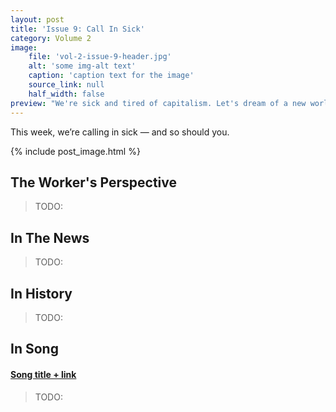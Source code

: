 ```yaml
---
layout: post
title: 'Issue 9: Call In Sick'
category: Volume 2
image:
    file: 'vol-2-issue-9-header.jpg'
    alt: 'some img-alt text'
    caption: 'caption text for the image'
    source_link: null
    half_width: false
preview: "We're sick and tired of capitalism. Let's dream of a new world together."
---
```


This week, we’re calling in sick &mdash; and so should you.

<!--excerpt-->

{% include post_image.html %}

## The Worker's Perspective

> TODO:

## In The News

> TODO:

## In History

> TODO:

## In Song

#### [Song title + link]()

> TODO:
